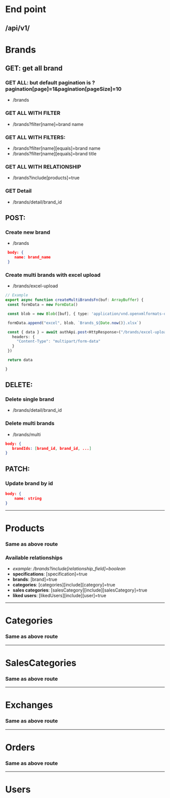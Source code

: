 # End point
## /api/v1/


# Brands
## GET: get all brand

### GET ALL: but default pagination is ?pagination[page]=1&pagination[pageSize]=10
- /brands

### GET ALL WITH FILTER
- /brands?filter[name]=brand name

### GET ALL WITH FILTERS:
- /brands?filter[name][equals]=brand name
- /brands?filter[name][equals]=brand title

### GET ALL WITH  RELATIONSHIP
- /brands?include[products]=true

### GET Detail
 - /brands/detail/brand_id


## POST:
### Create new brand
 - /brands
```json
 body: {
    name: brand_name
 }
```

### Create multi brands with excel upload
 - /brands/excel-upload
 ```ts
 // Example
export async function createMultiBrandsFn(buf: ArrayBuffer) {
  const formData = new FormData()

  const blob = new Blob([buf], { type: 'application/vnd.openxmlformats-officedocument.spreadsheetml.sheet' })

  formData.append("excel", blob, `Brands_${Date.now()}.xlsx`)

  const { data } = await authApi.post<HttpResponse>("/brands/excel-upload", formData, {
    headers: {
      "Content-Type": "multipart/form-data"
    }
  })

  return data

}
 ```


## DELETE:
### Delete single brand 
 - /brands/detail/brand_id

### Delete multi brands
 - /brands/multi
 ```json
 body: {
    brandIds: [brand_id, brand_id, ...]
 }
 ```


## PATCH:
### Update brand by id
```json
body: {
    name: string
}
```


---


# Products

### Same as above route
### Available relationships
- *example: /brands?include[relationship_field]=boolean*
- **specifications**: [specification]=true
- **brands**: [brand]=true
- **categories**: [categories][include][category]=true
- **sales categories**: [salesCategory][include][salesCategory]=true
- **liked users**: [likedUsers][include][user]=true

---


# Categories

### Same as above route


---


# SalesCategories

### Same as above route


---


# Exchanges

### Same as above route


---


# Orders

### Same as above route


---


# Users
